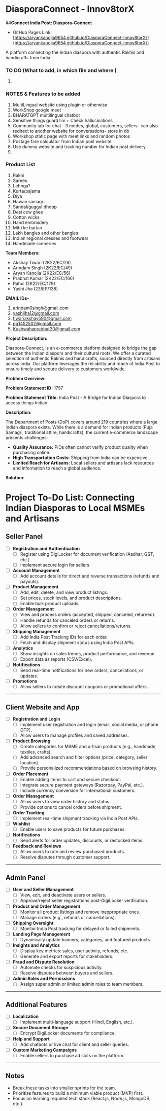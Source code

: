 # DiasporaConnect - Innov8torX

##**Connect India Post: Diaspora-Connect**

* GitHub Pages Link: [https://aryankanojia9654.github.io/DiasporaConnect-Innov8torX/](https://aryankanojia9654.github.io/DiasporaConnect-Innov8torX/)

A platform connecting the Indian diaspora with authentic Rakhis and handicrafts from India.

### TO DO (What to add, in which file and where )
1. 

### NOTES & Features to be added
1. MultiLingual website using plugin or otherwise
2. WorkShop google meet
3. BHARATGPT multilingual chatbot
4. Sensitive things guard llm + Check hallucinations
5. Community tab for chat - 3 modes, global, customers, sellers- can also redirect to another website for conversations- store in db
6. Workshop static page with meet links and random photos
7. Postage fare calculator from Indian post website
8. Use dummy website and tracking number for Indian post delivery
9. 

### Product List 
1. Rakhi
2. Sarees
3. Lehnga?
4. Kurta/pajama
5. Diya
6. Hawan samagri
7. Sandal/guggul dhoop
8. Desi cow ghee
9. Cotton wicks
10. Hand embroidery 
11. Mitti ke bartan 
12. Lakh bangles and other bangles 
13. Indian regional dresses and footwear 
14. Handmade sceneries

**Team Members:**

* Akshay Tiwari (2K22/EC/26)
* Arindam Singh (2K22/EC/49)
* Aryan Kanojia (2K22/EC/56)
* Prabhat Kumar (2K22/EC/166)
* Rahul (2K22/EC/179)
* Yashi Jha (23/EP/138)

**EMAIL IDs-**

1. arindam0singh@gmail.com 
2. yashijha12@gmail.com
3. tiwariakshay590@gmail.com
4. pg1452502@gmail.com
5. Kushwahaprabhat30@gmail.com

**Project Description:**

Diaspora-Connect, is an e-commerce platform designed to bridge the gap between the Indian diaspora and their cultural roots. We offer a curated selection of authentic Rakhis and handicrafts, sourced directly from artisans across India. Our platform leverages the reliability and reach of India Post to ensure timely and secure delivery to customers worldwide. 

**Problem Overview:**

**Problem Statement ID:** 1757

**Problem Statement Title:** India Post - A Bridge for Indian Diaspora to access things Indian

**Description:** 

The Department of Posts (DoP) covers around 219 countries where a large Indian diaspora exists.  While there is a demand for Indian products (Puja Samagri, traditional attire, handicrafts), the current e-commerce landscape presents challenges:

* **Quality Assurance:** PIOs often cannot verify product quality when purchasing online.
* **High Transportation Costs:** Shipping from India can be expensive.
* **Limited Reach for Artisans:** Local sellers and artisans lack resources and information to reach a global audience. 

**Solution:**

# Project To-Do List: Connecting Indian Diasporas to Local MSMEs and Artisans

## Seller Panel
- [ ] **Registration and Authentication**
  - [ ] Register using DigiLocker for document verification (Aadhar, GST, etc.).
  - [ ] Implement secure login for sellers.
- [ ] **Account Management**
  - [ ] Add account details for direct and reverse transactions (refunds and payouts).
- [ ] **Product Management**
  - [ ] Add, edit, delete, and view product listings.
  - [ ] Set prices, stock levels, and product descriptions.
  - [ ] Enable bulk product uploads.
- [ ] **Order Management**
  - [ ] View and process orders (accepted, shipped, canceled, returned).
  - [ ] Handle refunds for canceled orders or returns.
  - [ ] Allow sellers to confirm or reject cancellations/returns.
- [ ] **Shipping Management**
  - [ ] Add India Post Tracking IDs for each order.
  - [ ] Fetch and display shipment status using India Post APIs.
- [ ] **Analytics**
  - [ ] Show insights on sales trends, product performance, and revenue.
  - [ ] Export data as reports (CSV/Excel).
- [ ] **Notifications**
  - [ ] Send real-time notifications for new orders, cancellations, or updates.
- [ ] **Promotions**
  - [ ] Allow sellers to create discount coupons or promotional offers.

---

## Client Website and App
- [ ] **Registration and Login**
  - [ ] Implement user registration and login (email, social media, or phone OTP).
  - [ ] Allow users to manage profiles and saved addresses.
- [ ] **Product Browsing**
  - [ ] Create categories for MSME and artisan products (e.g., handmade, textiles, crafts).
  - [ ] Add advanced search and filter options (price, category, seller location).
  - [ ] Provide personalized recommendations based on browsing history.
- [ ] **Order Placement**
  - [ ] Enable adding items to cart and secure checkout.
  - [ ] Integrate secure payment gateways (Razorpay, PayPal, etc.).
  - [ ] Include currency conversion for international customers.
- [ ] **Order Management**
  - [ ] Allow users to view order history and status.
  - [ ] Provide options to cancel orders before shipment.
- [ ] **Order Tracking**
  - [ ] Implement real-time shipment tracking via India Post APIs.
- [ ] **Wishlist**
  - [ ] Enable users to save products for future purchases.
- [ ] **Notifications**
  - [ ] Send alerts for order updates, discounts, or restocked items.
- [ ] **Feedback and Reviews**
  - [ ] Allow users to rate and review purchased products.
  - [ ] Resolve disputes through customer support.

---

## Admin Panel
- [ ] **User and Seller Management**
  - [ ] View, edit, and deactivate users or sellers.
  - [ ] Approve/reject seller registrations post-DigiLocker verification.
- [ ] **Product and Order Management**
  - [ ] Monitor all product listings and remove inappropriate ones.
  - [ ] Manage orders (e.g., refunds or cancellations).
- [ ] **Shipping Oversight**
  - [ ] Monitor India Post tracking for delayed or failed shipments.
- [ ] **Landing Page Management**
  - [ ] Dynamically update banners, categories, and featured products.
- [ ] **Insights and Analytics**
  - [ ] Display key metrics: sales, user activity, refunds, etc.
  - [ ] Generate and export reports for stakeholders.
- [ ] **Fraud and Dispute Resolution**
  - [ ] Automate checks for suspicious activity.
  - [ ] Resolve disputes between buyers and sellers.
- [ ] **Admin Roles and Permissions**
  - [ ] Assign super admin or limited admin roles to team members.

---

## Additional Features
- [ ] **Localization**
  - [ ] Implement multi-language support (Hindi, English, etc.).
- [ ] **Secure Document Storage**
  - [ ] Encrypt DigiLocker documents for compliance.
- [ ] **Help and Support**
  - [ ] Add chatbots or live chat for client and seller queries.
- [ ] **Custom Marketing Campaigns**
  - [ ] Enable sellers to purchase ad slots on the platform.

---

## Notes
- Break these tasks into smaller sprints for the team.
- Prioritize features to build a minimum viable product (MVP) first.
- Focus on learning required tech stack (React.js, Node.js, MongoDB, etc.).

